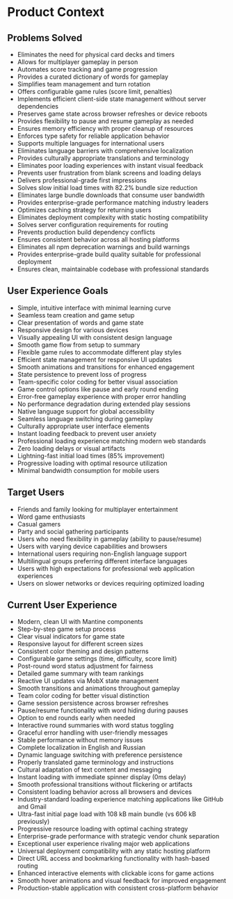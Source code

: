 # Product Context

## Problems Solved
- Eliminates the need for physical card decks and timers
- Allows for multiplayer gameplay in person
- Automates score tracking and game progression
- Provides a curated dictionary of words for gameplay
- Simplifies team management and turn rotation
- Offers configurable game rules (score limit, penalties)
- Implements efficient client-side state management without server dependencies
- Preserves game state across browser refreshes or device reboots
- Provides flexibility to pause and resume gameplay as needed
- Ensures memory efficiency with proper cleanup of resources
- Enforces type safety for reliable application behavior
- Supports multiple languages for international users
- Eliminates language barriers with comprehensive localization
- Provides culturally appropriate translations and terminology
- Eliminates poor loading experiences with instant visual feedback
- Prevents user frustration from blank screens and loading delays
- Delivers professional-grade first impressions
- Solves slow initial load times with 82.2% bundle size reduction
- Eliminates large bundle downloads that consume user bandwidth
- Provides enterprise-grade performance matching industry leaders
- Optimizes caching strategy for returning users
- Eliminates deployment complexity with static hosting compatibility
- Solves server configuration requirements for routing
- Prevents production build dependency conflicts
- Ensures consistent behavior across all hosting platforms
- Eliminates all npm deprecation warnings and build warnings
- Provides enterprise-grade build quality suitable for professional deployment
- Ensures clean, maintainable codebase with professional standards

## User Experience Goals
- Simple, intuitive interface with minimal learning curve
- Seamless team creation and game setup
- Clear presentation of words and game state
- Responsive design for various devices
- Visually appealing UI with consistent design language
- Smooth game flow from setup to summary
- Flexible game rules to accommodate different play styles
- Efficient state management for responsive UI updates
- Smooth animations and transitions for enhanced engagement
- State persistence to prevent loss of progress
- Team-specific color coding for better visual association
- Game control options like pause and early round ending
- Error-free gameplay experience with proper error handling
- No performance degradation during extended play sessions
- Native language support for global accessibility
- Seamless language switching during gameplay
- Culturally appropriate user interface elements
- Instant loading feedback to prevent user anxiety
- Professional loading experience matching modern web standards
- Zero loading delays or visual artifacts
- Lightning-fast initial load times (85% improvement)
- Progressive loading with optimal resource utilization
- Minimal bandwidth consumption for mobile users

## Target Users
- Friends and family looking for multiplayer entertainment
- Word game enthusiasts
- Casual gamers
- Party and social gathering participants
- Users who need flexibility in gameplay (ability to pause/resume)
- Users with varying device capabilities and browsers
- International users requiring non-English language support
- Multilingual groups preferring different interface languages
- Users with high expectations for professional web application experiences
- Users on slower networks or devices requiring optimized loading

## Current User Experience
- Modern, clean UI with Mantine components
- Step-by-step game setup process
- Clear visual indicators for game state
- Responsive layout for different screen sizes
- Consistent color theming and design patterns
- Configurable game settings (time, difficulty, score limit)
- Post-round word status adjustment for fairness
- Detailed game summary with team rankings
- Reactive UI updates via MobX state management
- Smooth transitions and animations throughout gameplay
- Team color coding for better visual distinction
- Game session persistence across browser refreshes
- Pause/resume functionality with word hiding during pauses
- Option to end rounds early when needed
- Interactive round summaries with word status toggling
- Graceful error handling with user-friendly messages
- Stable performance without memory issues
- Complete localization in English and Russian
- Dynamic language switching with preference persistence
- Properly translated game terminology and instructions
- Cultural adaptation of text content and messaging
- Instant loading with immediate spinner display (0ms delay)
- Smooth professional transitions without flickering or artifacts
- Consistent loading behavior across all browsers and devices
- Industry-standard loading experience matching applications like GitHub and Gmail
- Ultra-fast initial page load with 108 kB main bundle (vs 606 kB previously)
- Progressive resource loading with optimal caching strategy
- Enterprise-grade performance with strategic vendor chunk separation
- Exceptional user experience rivaling major web applications
- Universal deployment compatibility with any static hosting platform
- Direct URL access and bookmarking functionality with hash-based routing
- Enhanced interactive elements with clickable icons for game actions
- Smooth hover animations and visual feedback for improved engagement
- Production-stable application with consistent cross-platform behavior